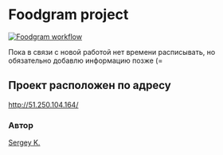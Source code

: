 # Foodgram project

[![Foodgram workflow](https://github.com/Skrapivn/foodgram-project-react/actions/workflows/foodgram_workflow.yml/badge.svg?event=push)](https://github.com/Skrapivn/foodgram-project-react/actions/workflows/foodgram_workflow.yml)

Пока в связи с новой работой нет времени расписывать, но обязательно добавлю информацию позже (=

## Проект расположен по адресу

<http://51.250.104.164/>

### Автор

[Sergey K.](https://github.com/skrapivn/)
